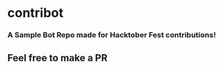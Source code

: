 # contribot

### A Sample Bot Repo made for Hacktober Fest contributions!
## Feel free to make a PR
